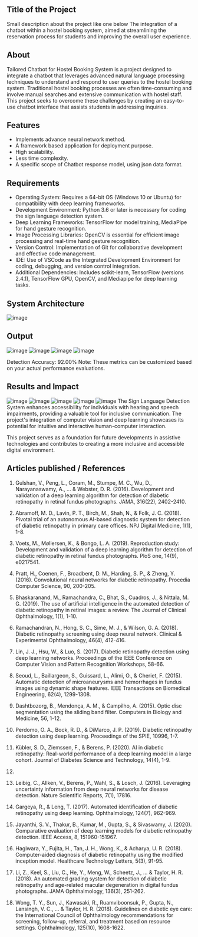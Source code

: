 ## Title of the Project
Small description about the project like one below
The integration of a chatbot within a hostel booking system, aimed at streamlining the reservation process for students and improving the overall user experience.

## About
<!--Detailed Description about the project-->
Tailored Chatbot for Hostel Booking System is a project designed to integrate a chatbot that leverages advanced natural language processing techniques to understand and respond to user queries to the hostel booking system. Traditional hostel booking processes are often time-consuming and involve manual searches and extensive communication with hostel staff. This project seeks to overcome these challenges by creating an easy-to-use chatbot interface that assists students in addressing inquiries.

## Features
<!--List the features of the project as shown below-->
- Implements advance neural network method.
- A framework based application for deployment purpose.
- High scalability.
- Less time complexity.
- A specific scope of Chatbot response model, using json data format.

## Requirements
<!--List the requirements of the project as shown below-->
* Operating System: Requires a 64-bit OS (Windows 10 or Ubuntu) for compatibility with deep learning frameworks.
* Development Environment: Python 3.6 or later is necessary for coding the sign language detection system.
* Deep Learning Frameworks: TensorFlow for model training, MediaPipe for hand gesture recognition.
* Image Processing Libraries: OpenCV is essential for efficient image processing and real-time hand gesture recognition.
* Version Control: Implementation of Git for collaborative development and effective code management.
* IDE: Use of VSCode as the Integrated Development Environment for coding, debugging, and version control integration.
* Additional Dependencies: Includes scikit-learn, TensorFlow (versions 2.4.1), TensorFlow GPU, OpenCV, and Mediapipe for deep learning tasks.

## System Architecture
<!--Embed the system architecture diagram as shown below-->
![image](https://github.com/user-attachments/assets/1f33e76c-10a6-424a-b4b6-8c44eec5784b)



## Output

<!--Embed the Output picture at respective places as shown below as shown below-->


![image](https://github.com/user-attachments/assets/f6890b92-543a-46a7-930d-b49e7a81b834)
![image](https://github.com/user-attachments/assets/53e92e3c-9414-417b-9626-72843f9d5f2a)
![image](https://github.com/user-attachments/assets/e180bbfa-66aa-4f69-b917-42631686bb92)
![image](https://github.com/user-attachments/assets/2505f721-600f-4e5b-a562-a7e616c49241)



Detection Accuracy: 92.00%
Note: These metrics can be customized based on your actual performance evaluations.


## Results and Impact
<!--Give the results and impact as shown below-->
![image](https://github.com/user-attachments/assets/b3371635-dde6-479e-8de6-6f84af5317b4)
![image](https://github.com/user-attachments/assets/e29b4841-4c6e-4399-a64f-d0666716b671)
![image](https://github.com/user-attachments/assets/4526cc0e-ff5a-438b-bdf3-857514fc4f68)
![image](https://github.com/user-attachments/assets/e7f8f0f8-1690-41c2-a5dc-23cef40d365a)
![image](https://github.com/user-attachments/assets/4a722c78-5746-4077-965f-1fd759e4fe83)
The Sign Language Detection System enhances accessibility for individuals with hearing and speech impairments, providing a valuable tool for inclusive communication. The project's integration of computer vision and deep learning showcases its potential for intuitive and interactive human-computer interaction.

This project serves as a foundation for future developments in assistive technologies and contributes to creating a more inclusive and accessible digital environment.

## Articles published / References
1.	Gulshan, V., Peng, L., Coram, M., Stumpe, M. C., Wu, D., Narayanaswamy, A., ... & Webster, D. R. (2016). Development and validation of a deep learning algorithm for detection of diabetic retinopathy in retinal fundus photographs. JAMA, 316(22), 2402-2410.

2.	Abramoff, M. D., Lavin, P. T., Birch, M., Shah, N., & Folk, J. C. (2018). Pivotal trial of an autonomous AI-based diagnostic system for detection of diabetic retinopathy in primary care offices. NPJ Digital Medicine, 1(1), 1-8.
3.	Voets, M., Møllersen, K., & Bongo, L. A. (2019). Reproduction study: Development and validation of a deep learning algorithm for detection of diabetic retinopathy in retinal fundus photographs. PloS one, 14(9), e0217541.
4.	Pratt, H., Coenen, F., Broadbent, D. M., Harding, S. P., & Zheng, Y. (2016). Convolutional neural networks for diabetic retinopathy. Procedia Computer Science, 90, 200-205.
5.	Bhaskaranand, M., Ramachandra, C., Bhat, S., Cuadros, J., & Nittala, M. G. (2019). The use of artificial intelligence in the automated detection of diabetic retinopathy in retinal images: a review. The Journal of Clinical Ophthalmology, 1(1), 1-10.

6.	Ramachandran, N., Hong, S. C., Sime, M. J., & Wilson, G. A. (2018). Diabetic retinopathy screening using deep neural network. Clinical & Experimental Ophthalmology, 46(4), 412-416.

7.	Lin, J. J., Hsu, W., & Luo, S. (2017). Diabetic retinopathy detection using deep learning networks. Proceedings of the IEEE Conference on Computer Vision and Pattern Recognition Workshops, 58-66.
8.	Seoud, L., Baillargeon, S., Guissard, L., Alimi, O., & Cheriet, F. (2015). Automatic detection of microaneurysms and hemorrhages in fundus images using dynamic shape features. IEEE Transactions on Biomedical Engineering, 62(4), 1299-1308.
9.	Dashtbozorg, B., Mendonça, A. M., & Campilho, A. (2015). Optic disc segmentation using the sliding band filter. Computers in Biology and Medicine, 56, 1-12.
10.	Perdomo, O. A., Bock, R. D., & DiMarco, J. P. (2019). Diabetic retinopathy detection using deep learning. Proceedings of the SPIE, 10996, 1-7.

11.	Kübler, S. D., Ziemssen, F., & Berens, P. (2020). AI in diabetic retinopathy: Real-world performance of a deep learning model in a large cohort. Journal of Diabetes Science and Technology, 14(4), 1-9.
12.	
13.	Leibig, C., Allken, V., Berens, P., Wahl, S., & Losch, J. (2016). Leveraging uncertainty information from deep neural networks for disease detection. Nature Scientific Reports, 7(1), 17816.

14.	Gargeya, R., & Leng, T. (2017). Automated identification of diabetic retinopathy using deep learning. Ophthalmology, 124(7), 962-969.

17.	Jayanthi, S. V., Thakur, B., Kumar, M., Gupta, S., & Sivaswamy, J. (2020). Comparative evaluation of deep learning models for diabetic retinopathy detection. IEEE Access, 8, 151960-151967.

18.	Hagiwara, Y., Fujita, H., Tan, J. H., Wong, K., & Acharya, U. R. (2018). Computer-aided diagnosis of diabetic retinopathy using the modified inception model. Healthcare Technology Letters, 5(3), 91-95.

19.	Li, Z., Keel, S., Liu, C., He, Y., Meng, W., Scheetz, J., ... & Taylor, H. R. (2018). An automated grading system for detection of diabetic retinopathy and age-related macular degeneration in digital fundus photographs. JAMA Ophthalmology, 136(3), 251-262.
20.	Wong, T. Y., Sun, J., Kawasaki, R., Ruamviboonsuk, P., Gupta, N., Lansingh, V. C., ... & Taylor, H. R. (2018). Guidelines on diabetic eye care: the International Council of Ophthalmology recommendations for screening, follow-up, referral, and treatment based on resource settings. Ophthalmology, 125(10), 1608-1622.




